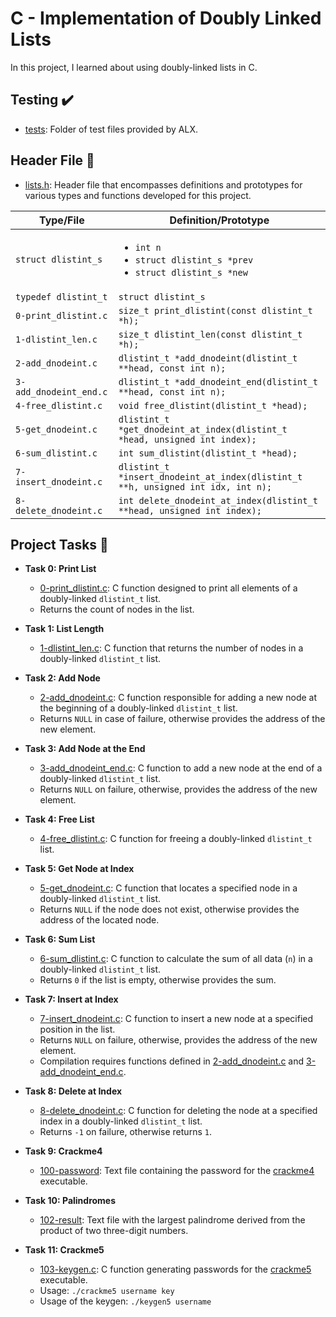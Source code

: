# C - Implementation of Doubly Linked Lists

In this project, I learned about using doubly-linked lists in C.

## Testing ✔️

* [tests](./tests): Folder of test files provided by ALX.

## Header File 📁

* [lists.h](./lists.h): Header file that encompasses definitions and prototypes for various types and functions developed for this project.

| Type/File           | Definition/Prototype           |
| ------------------- | ------------------------------ |
| `struct dlistint_s`    | <ul><li>`int n`</li><li>`struct dlistint_s *prev`</li><li>`struct dlistint_s *new`</li></ul> |
| `typedef dlistint_t`   | `struct dlistint_s`                                                                          |
| `0-print_dlistint.c`   | `size_t print_dlistint(const dlistint_t *h);`                                                |
| `1-dlistint_len.c`     | `size_t dlistint_len(const dlistint_t *h);`                                                  |
| `2-add_dnodeint.c`  | `dlistint_t *add_dnodeint(dlistint_t **head, const int n);`                                     |
| `3-add_dnodeint_end.c` | `dlistint_t *add_dnodeint_end(dlistint_t **head, const int n);`                              |
| `4-free_dlistint.c`    | `void free_dlistint(dlistint_t *head);`                                                      |
| `5-get_dnodeint.c`     | `dlistint_t *get_dnodeint_at_index(dlistint_t *head, unsigned int index);`                   |
| `6-sum_dlistint.c`     | `int sum_dlistint(dlistint_t *head);`                                                        |
| `7-insert_dnodeint.c`  | `dlistint_t *insert_dnodeint_at_index(dlistint_t **h, unsigned int idx, int n);`             |
| `8-delete_dnodeint.c`  | `int delete_dnodeint_at_index(dlistint_t **head, unsigned int index);`                       |

## Project Tasks 📃

* **Task 0: Print List**
  * [0-print_dlistint.c](./0-print_dlinstint.c): C function designed to print all elements of a doubly-linked `dlistint_t` list.
  * Returns the count of nodes in the list.

* **Task 1: List Length**
  * [1-dlistint_len.c](./1-dlistint_len.c): C function that returns the number of nodes in a doubly-linked `dlistint_t` list.

* **Task 2: Add Node**
  * [2-add_dnodeint.c](./2-add_dnodeint.c): C function responsible for adding a new node at the beginning of a doubly-linked `dlistint_t` list.
  * Returns `NULL` in case of failure, otherwise provides the address of the new element.

* **Task 3: Add Node at the End**
  * [3-add_dnodeint_end.c](./3-add_dnodeint_end.c): C function to add a new node at the end of a doubly-linked `dlistint_t` list.
  * Returns `NULL` on failure, otherwise, provides the address of the new element.

* **Task 4: Free List**
  * [4-free_dlistint.c](./4-free_dlistint.c): C function for freeing a doubly-linked `dlistint_t` list.

* **Task 5: Get Node at Index**
  * [5-get_dnodeint.c](./5-get_dnodeint.c): C function that locates a specified node in a doubly-linked `dlistint_t` list.
  * Returns `NULL` if the node does not exist, otherwise provides the address of the located node.

* **Task 6: Sum List**
  * [6-sum_dlistint.c](./6-sum_dlistint.c): C function to calculate the sum of all data (`n`) in a doubly-linked `dlistint_t` list.
  * Returns `0` if the list is empty, otherwise provides the sum.

* **Task 7: Insert at Index**
  * [7-insert_dnodeint.c](./7-insert_dnodeint.c): C function to insert a new node at a specified position in the list.
  * Returns `NULL` on failure, otherwise, provides the address of the new element.
  * Compilation requires functions defined in [2-add_dnodeint.c](./2-add_dnodeint.c) and [3-add_dnodeint_end.c](./3-add_dnodeint_end.c).

* **Task 8: Delete at Index**
  * [8-delete_dnodeint.c](./8-delete_dnodeint.c): C function for deleting the node at a specified index in a doubly-linked `dlistint_t` list.
  * Returns `-1` on failure, otherwise returns `1`.

* **Task 9: Crackme4**
  * [100-password](./100-password): Text file containing the password for the [crackme4](https://github.com/holbertonschool/0x16.c) executable.

* **Task 10: Palindromes**
  * [102-result](./102-result): Text file with the largest palindrome derived from the product of two three-digit numbers.

* **Task 11: Crackme5**
  * [103-keygen.c](./103-keygen.c): C function generating passwords for the [crackme5](https://github.com/holbertonschool/0x16.c) executable.
  * Usage: `./crackme5 username key`
  * Usage of the keygen: `./keygen5 username`
